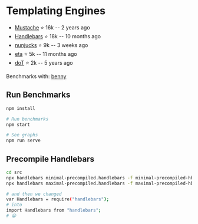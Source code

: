 Templating Engines
==================

- [Mustache](https://github.com/janl/mustache.js) ⭐ 16k -- 2 years ago
- [Handlebars](https://github.com/handlebars-lang/handlebars.js/) ⭐ 18k -- 10 months ago
- [nunjucks](https://github.com/mozilla/nunjucks) ⭐ 9k -- 3 weeks ago
- [eta](https://github.com/eta-dev/eta) ⭐ 5k -- 11 months ago
- [doT](https://github.com/olado/doT) ⭐ 2k -- 5 years ago

Benchmarks with: [benny](https://github.com/caderek/benny)


## Run Benchmarks

```sh
npm install

# Run benchmarks
npm start

# See graphs
npm run serve
```


## Precompile Handlebars

```sh
cd src
npx handlebars minimal-precompiled.handlebars -f minimal-precompiled-hbs.js -c handlebars
npx handlebars maximal-precompiled.handlebars -f maximal-precompiled-hbs.js -c handlebars

# and then we changed
var Handlebars = require("handlebars");
# into
import Handlebars from "handlebars";
# 😀
```
